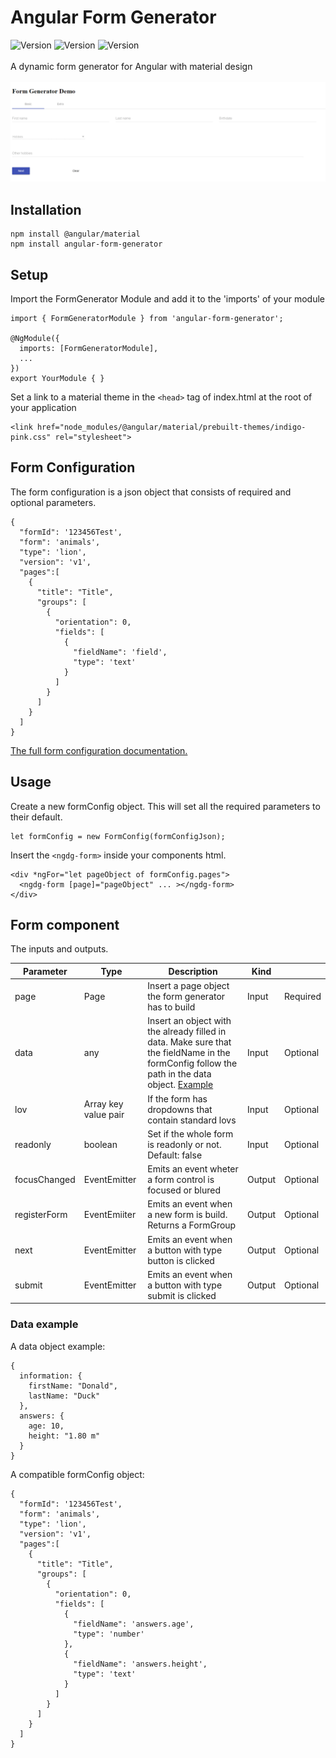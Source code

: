 # Angular Form Generator
![Version](https://img.shields.io/badge/Angular-4.x-lightgrey.svg) ![Version](https://img.shields.io/badge/npm-v1.1.0-orange.svg) ![Version](https://img.shields.io/badge/build-passing-brightgreen.svg)
<br><br>A dynamic form generator for Angular with material design<br><br>
![Example](example.gif)

## Installation
```
npm install @angular/material
npm install angular-form-generator
```
## Setup
Import the FormGenerator Module and add it to the 'imports' of your module
```
import { FormGeneratorModule } from 'angular-form-generator';

@NgModule({
  imports: [FormGeneratorModule],
  ...
})
export YourModule { }
```
Set a link to a material theme in the ```<head>``` tag of index.html at the root of your application
```
<link href="node_modules/@angular/material/prebuilt-themes/indigo-pink.css" rel="stylesheet">
```

## Form Configuration
The form configuration is a json object that consists of required and optional parameters. 
```
{
  "formId": '123456Test',
  "form": 'animals',
  "type": 'lion',
  "version": 'v1',
  "pages":[
    {
      "title": "Title",
      "groups": [
        {
          "orientation": 0,
          "fields": [
            {
              "fieldName": 'field',
              "type": 'text'
            }
          ]
        }
      ]
    }
  ]
}
```

[The full form configuration documentation.](FORMCONFIG.md) 

## Usage

Create a new formConfig object. This will set all the required parameters to their default.

```
let formConfig = new FormConfig(formConfigJson);
```

Insert the ```<ngdg-form>``` inside your components html.

```
<div *ngFor="let pageObject of formConfig.pages">
  <ngdg-form [page]="pageObject" ... ></ngdg-form>
</div>
```

## Form component
The inputs and outputs.

| Parameter | Type | Description | Kind | |
|---|---|---|---|---|
| page | Page | Insert a page object the form generator has to build | Input | Required |
| data | any | Insert an object with the already filled in data. Make sure that the fieldName in the formConfig follow the path in the data object. [Example](#data-example) | Input | Optional |
| lov | Array key value pair | If the form has dropdowns that contain standard lovs | Input | Optional |
| readonly | boolean | Set if the whole form is readonly or not. Default: false | Input | Optional |
| focusChanged | EventEmitter | Emits an event wheter a form control is focused or blured | Output | Optional |
| registerForm | EventEmiiter | Emits an event when a new form is build. Returns a FormGroup | Output | Optional |
| next | EventEmitter | Emits an event when a button with type button is clicked | Output | Optional |
| submit | EventEmitter | Emits an event when a button with type submit is clicked | Output | Optional |

### Data example <a id="data-example"></a>
A data object example:
```
{
  information: {
    firstName: "Donald",
    lastName: "Duck"
  },
  answers: {
    age: 10,
    height: "1.80 m"
  }
}
```
A compatible formConfig object:
```
{
  "formId": '123456Test',
  "form": 'animals',
  "type": 'lion',
  "version": 'v1',
  "pages":[
    {
      "title": "Title",
      "groups": [
        {
          "orientation": 0,
          "fields": [
            {
              "fieldName": 'answers.age',
              "type": 'number'
            },
            {
              "fieldName": 'answers.height',
              "type": 'text'
            }
          ]
        }
      ]
    }
  ]
}
```